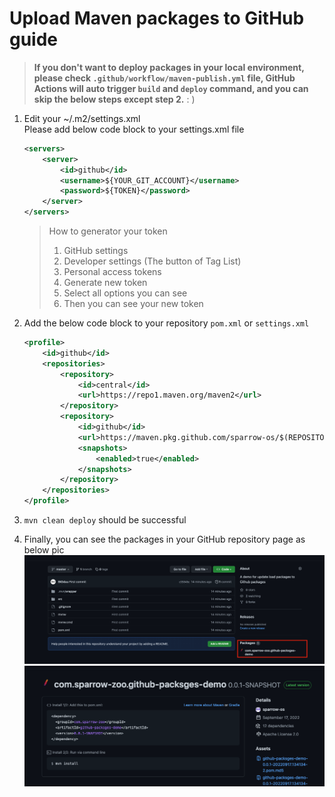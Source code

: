 # Upload Maven packages to GitHub guide

>**If you don't want to deploy packages in your local environment, please check `.github/workflow/maven-publish.yml` file, GitHub Actions will auto trigger `build` and `deploy` command, and you can skip the below steps except step 2.** : )

1. Edit your ~/.m2/settings.xml  
    Please add below code block to your settings.xml file
    ```xml
    <servers>
        <server>
            <id>github</id>
            <username>${YOUR_GIT_ACCOUNT}</username>
            <password>${TOKEN}</password>
        </server>
    </servers>
    ```
    > How to generator your token
    > 1. GitHub settings
    > 2. Developer settings (The button of Tag List)
    > 3. Personal access tokens
    > 4. Generate new token
    > 5. Select all options you can see
    > 6. Then you can see your new token

2. Add the below code block to your repository `pom.xml` or `settings.xml`
    ```xml
    <profile>
        <id>github</id>
        <repositories>
            <repository>
                <id>central</id>
                <url>https://repo1.maven.org/maven2</url>
            </repository>
            <repository>
                <id>github</id>
                <url>https://maven.pkg.github.com/sparrow-os/$(REPOSITORY)</url>
                <snapshots>
                    <enabled>true</enabled>
                </snapshots>
            </repository>
        </repositories>
    </profile>
    ```
   
3. ``mvn clean deploy`` should be successful
4. Finally, you can see the packages in your GitHub repository page as below pic
![img.png](img.png)
![img_1.png](img_1.png) 